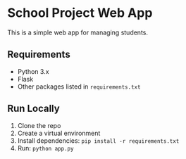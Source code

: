 # School Project Web App

This is a simple web app for managing students.

## Requirements

- Python 3.x
- Flask
- Other packages listed in `requirements.txt`

## Run Locally

1. Clone the repo
2. Create a virtual environment
3. Install dependencies: `pip install -r requirements.txt`
4. Run: `python app.py`